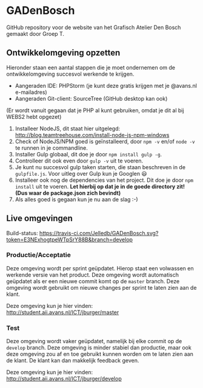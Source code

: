 # GADenBosch
GitHub repository voor de website van het Grafisch Atelier Den Bosch gemaakt door Groep T.

## Ontwikkelomgeving opzetten

Hieronder staan een aantal stappen die je moet ondernemen om de ontwikkelomgeving succesvol werkende te krijgen.

- Aangeraden IDE: PHPStorm (je kunt deze gratis krijgen met je @avans.nl e-mailadres)
- Aangeraden Git-client: SourceTree (GitHub desktop kan ook)

(Er wordt vanuit gegaan dat je PHP al kunt gebruiken, omdat je dit al bij WEBS2 hebt opgezet)

1. Installeer NodeJS, dit staat hier uitgelegd: http://blog.teamtreehouse.com/install-node-js-npm-windows
2. Check of NodeJS/NPM goed is geïnstalleerd, door `npm -v` en/of `node -v` te runnen in je commandline.
3. Installer Gulp globaal, dit doe je door `npm install gulp -g`.
4. Controlleer dit ook even door `gulp -v` uit te voeren.
5. Je kunt nu succesvol gulp taken starten, die staan beschreven in de `gulpfile.js`. Voor uitleg over Gulp kun je Googlen :smiley:
6. Installeer ook nog de dependencies van het project. Dit doe je door `npm install` uit te voeren. **Let hierbij op dat je in de goede directory zit! (Dus waar de package.json zich bevindt)**
7. Als alles goed is gegaan kun je nu aan de slag :-)

## Live omgevingen

Build-status: https://travis-ci.com/Jelledb/GADenBosch.svg?token=E3NExhogtpeWTpSrY88B&branch=develop

### Productie/Acceptatie
Deze omgeving wordt per sprint geüpdatet. Hierop staat een volwassen en werkende versie van het product. Deze omgeving wordt automatisch geüpdatet als er een nieuwe commit komt op de `master` branch. Deze omgeving wordt gebruikt om nieuwe changes per sprint te laten zien aan de klant.

Deze omgeving kun je hier vinden: http://student.aii.avans.nl/ICT/jburger/master

### Test
Deze omgeving wordt vaker geüpdatet, namelijk bij elke commit op de `develop` branch. Deze omgeving is minder stabiel dan productie, maar ook deze omgeving zou af en toe gebruikt kunnen worden om te laten zien aan de klant. De klant kan dan makkelijk feedback geven.

Deze omgeving kun je hier vinden: http://student.aii.avans.nl/ICT/jburger/develop
